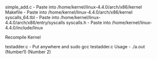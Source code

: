 
simple_add.c - Paste into /home/kernel/linux-4.4.0/arch/x86/kernel
Makefile - Paste into /home/kernel/linux-4.4.0/arch/x86/kernel
syscalls_64.tbl - Paste into  /home/kernel/linux-4.4.0/arch/x86/entry/syscalls
syscalls.h - Paste into /home/kernel/linux-4.4.0/include/linux

Recompile Kernel

testadder.c - Put anywhere and sudo gcc testadder.c
Usage - ./a.out (Number1) (Number 2)


